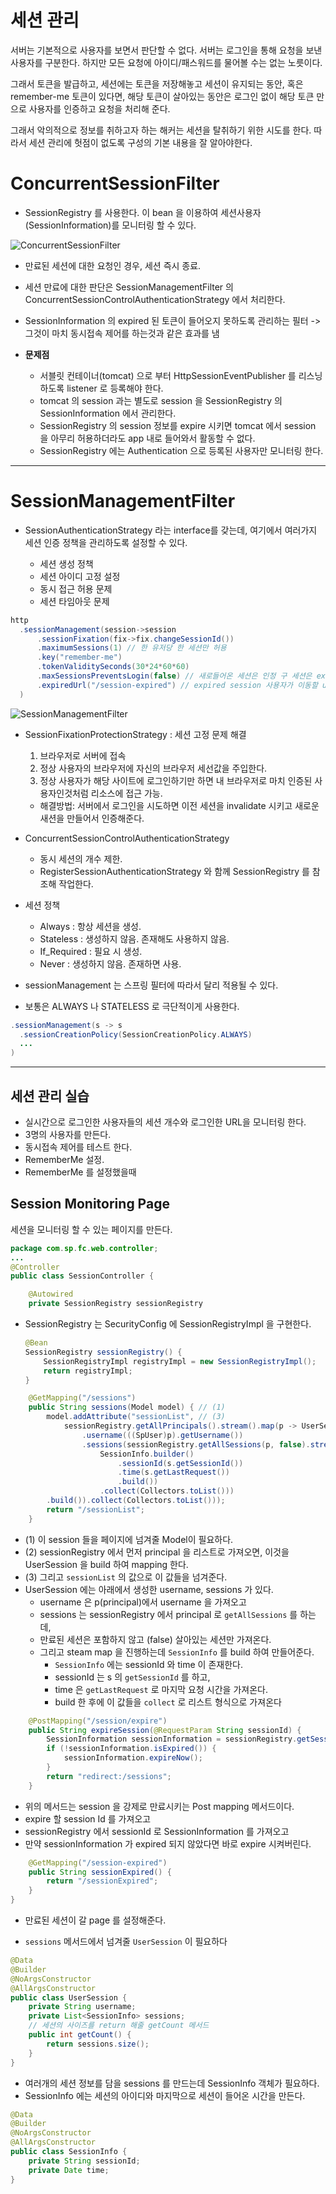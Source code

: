 # 세션 관리

서버는 기본적으로 사용자를 보면서 판단할 수 없다. 서버는 로그인을 통해 요청을 보낸 사용자를 구분한다. 하지만 모든 요청에 아이디/패스워드를 물어볼 수는 없는 노릇이다. 

그래서 토큰을 발급하고, 세션에는 토큰을 저장해놓고 세션이 유지되는 동안, 혹은 remember-me 토큰이 있다면, 해당 토큰이 살아있는 동안은 로그인 없이 해당 토큰 만으로 사용자를 인증하고 요청을 처리해 준다.

그래서 악의적으로 정보를 취하고자 하는 해커는 세션을 탈취하기 위한 시도를 한다. 따라서 세션 관리에 헛점이 없도록 구성의 기본 내용을 잘 알아야한다.

# ConcurrentSessionFilter

- SessionRegistry 를 사용한다. 이 bean 을 이용하여 세션사용자(SessionInformation)를 모니터링 할 수 있다.

![ConcurrentSessionFilter](https://bluewind8791.github.io/assets/image/8-concurrent-session.png)

- 만료된 세션에 대한 요청인 경우, 세션 즉시 종료.
- 세션 만료에 대한 판단은 SessionManagementFilter 의 ConcurrentSessionControlAuthenticationStrategy 에서 처리한다.
- SessionInformation 의 expired 된 토큰이 들어오지 못하도록 관리하는 필터 -> 그것이 마치 동시접속 제어를 하는것과 같은 효과를 냄

- **문제점**
  - 서블릿 컨테이너(tomcat) 으로 부터 HttpSessionEventPublisher 를 리스닝 하도록 listener 로 등록해야 한다.
  - tomcat 의 session 과는 별도로 session 을 SessionRegistry 의 SessionInformation 에서 관리한다.
  - SessionRegistry 의 session 정보를 expire 시키면 tomcat 에서 session 을 아무리 허용하더라도 app 내로 들어와서 활동할 수 없다.
  - SessionRegistry 에는 Authentication 으로 등록된 사용자만 모니터링 한다.

---

# SessionManagementFilter

- SessionAuthenticationStrategy 라는 interface를 갖는데, 여기에서 여러가지 세션 인증 정책을 관리하도록 설정할 수 있다.

  - 세션 생성 정책
  - 세션 아이디 고정 설정
  - 동시 접근 허용 문제
  - 세션 타임아웃 문제

```java
http
  .sessionManagement(session->session
      .sessionFixation(fix->fix.changeSessionId())
      .maximumSessions(1) // 한 유저당 한 세션만 허용
      .key("remember-me")
      .tokenValiditySeconds(30*24*60*60)
      .maxSessionsPreventsLogin(false) // 새로들어온 세션은 인정 구 세션은 expire
      .expiredUrl("/session-expired") // expired session 사용자가 이동할 url
  )
```

![SessionManagementFilter](https://bluewind8791.github.io/assets/image/8-session-management.png)

- SessionFixationProtectionStrategy : 세션 고정 문제 해결
  1. 브라우저로 서버에 접속
  2. 정상 사용자의 브라우저에 자신의 브라우저 세선값을 주입한다.
  3. 정상 사용자가 해당 사이트에 로그인하기만 하면 내 브라우저로 마치 인증된 사용자인것처럼 리소스에 접근 가능.

  - 해결방법: 서버에서 로그인을 시도하면 이전 세션을 invalidate 시키고 새로운 새션을 만들어서 인증해준다.

- ConcurrentSessionControlAuthenticationStrategy
  - 동시 세션의 개수 제한.
  - RegisterSessionAuthenticationStrategy 와 함께 SessionRegistry 를 참조해 작업한다.

- 세션 정책
  - Always : 항상 세션을 생성.
  - Stateless : 생성하지 않음. 존재해도 사용하지 않음.
  - If_Required : 필요 시 생성.
  - Never : 생성하지 않음. 존재하면 사용.
- sessionManagement 는 스프링 필터에 따라서 달리 적용될 수 있다.
- 보통은 ALWAYS 나 STATELESS 로 극단적이게 사용한다.

```java
.sessionManagement(s -> s
  .sessionCreationPolicy(SessionCreationPolicy.ALWAYS)
  ...
)
```

---

## 세션 관리 실습

- 실시간으로 로그인한 사용자들의 세션 개수와 로그인한 URL을 모니터링 한다.
- 3명의 사용자를 만든다.
- 동시접속 제어를 테스트 한다.
- RememberMe 설정.
- RememberMe 를 설정했을때

## Session Monitoring Page

세션을 모니터링 할 수 있는 페이지를 만든다.

```java
package com.sp.fc.web.controller;
...
@Controller
public class SessionController {

    @Autowired
    private SessionRegistry sessionRegistry
```
- SessionRegistry 는 SecurityConfig 에 SessionRegistryImpl 을 구현한다.
    ```java
    @Bean
    SessionRegistry sessionRegistry() {
        SessionRegistryImpl registryImpl = new SessionRegistryImpl();
        return registryImpl;
    }
    ```

```java
    @GetMapping("/sessions")
    public String sessions(Model model) { // (1)
        model.addAttribute("sessionList", // (3)
            sessionRegistry.getAllPrincipals().stream().map(p -> UserSession.builder() // (2)
                .username(((SpUser)p).getUsername())
                .sessions(sessionRegistry.getAllSessions(p, false).stream().map(s ->
                    SessionInfo.builder()
                        .sessionId(s.getSessionId())
                        .time(s.getLastRequest())
                        .build())
                    .collect(Collectors.toList()))
        .build()).collect(Collectors.toList()));
        return "/sessionList";
    }
```

- (1) 이 session 들을 페이지에 넘겨줄 Model이 필요하다.
- (2) sessionRegistry 에서 먼저 principal 을 리스트로 가져오면, 이것을 UserSession 을 build 하여 mapping 한다.
- (3) 그리고 `sessionList` 의 값으로 이 값들을 넘겨준다.
- UserSession 에는 아래에서 생성한 username, sessions 가 있다.
  - username 은 p(principal)에서 username 을 가져오고
  - sessions 는 sessionRegistry 에서 principal 로 `getAllSessions` 를 하는데,
  - 만료된 세션은 포함하지 않고 (false) 살아있는 세션만 가져온다.
  - 그리고 steam map 을 진행하는데 `SessionInfo` 를 build 하여 만들어준다.
    - `SessionInfo` 에는 sessionId 와 time 이 존재한다.
    - sessionId 는 s 의 `getSessionId` 를 하고,
    - time 은 `getLastRequest` 로 마지막 요청 시간을 가져온다.
    - build 한 후에 이 값들을 `collect` 로 리스트 형식으로 가져온다

```java
    @PostMapping("/session/expire")
    public String expireSession(@RequestParam String sessionId) {
        SessionInformation sessionInformation = sessionRegistry.getSessionInformation(sessionId);
        if (!sessionInformation.isExpired()) {
            sessionInformation.expireNow();
        }
        return "redirect:/sessions";
    }
```

- 위의 메서드는 session 을 강제로 만료시키는 Post mapping 메서드이다.
- expire 할 session Id 를 가져오고
- sessionRegistry 에서 sessionId 로 SessionInformation 를 가져오고
- 만약 sessionInformation 가 expired 되지 않았다면 바로 expire 시켜버린다.

```java
    @GetMapping("/session-expired")
    public String sessionExpired() {
        return "/sessionExpired";
    }
}
```

- 만료된 세션이 갈 page 를 설정해준다.



- `sessions` 메서드에서 넘겨줄 `UserSession` 이 필요하다

```java
@Data
@Builder
@NoArgsConstructor
@AllArgsConstructor
public class UserSession {
    private String username;
    private List<SessionInfo> sessions;
    // 세션의 사이즈를 return 해줄 getCount 메서드
    public int getCount() {
        return sessions.size();
    }
}
```

- 여러개의 세션 정보를 담을 sessions 를 만드는데 SessionInfo 객체가 필요하다.
- SessionInfo 에는 세션의 아이디와 마지막으로 세션이 들어온 시간을 만든다.

```java
@Data
@Builder
@NoArgsConstructor
@AllArgsConstructor
public class SessionInfo {
    private String sessionId;
    private Date time;
}
```

